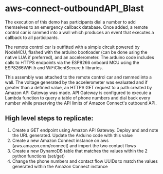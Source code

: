 # aws-connect-outboundAPI_Blast

The execution of this demo has participants dial a number to add themselves to an emergency callback database. Once added, a remote control car is rammed into a wall which produces an event that executes a callback to all participants.

The remote control car is outfitted with a simple circuit powered by NodeMCU, flashed with the arduino bootloader (can be done using the native LUA if preferred), and an accelerometer. The arduino code includes calls to HTTPS endpoints via the ESP8266 onboard MCU using the ESP8266WiFi.h and WiFiClientSecure.h libraries.

This assembly was attached to the remote control car and rammed into a wall. The voltage generated by the accelerometer was evaluated and if greater than a defined value, an HTTPS GET request to a path created by Amazon API Gateway was made. API Gateway is configured to execute a Lambda function to query a table of phone numbers and dial back every number while preserving the API limits of Amazon Connect's outbound API.

## High level steps to replicate:

1. Create a GET endpoint using Amazon API Gateway. Deploy and and note the URL generated. Update the Arduino code with this value
1. Create a new Amazon Connect instance on aws (aws.amazon.com/connect) and import the two contact flows
1. Create a new DynamoDB table that matches the values within the 2 python functions (set/get)
1. Change the phone numbers and contact flow UUIDs to match the values generated within the Amazon Connect instance


